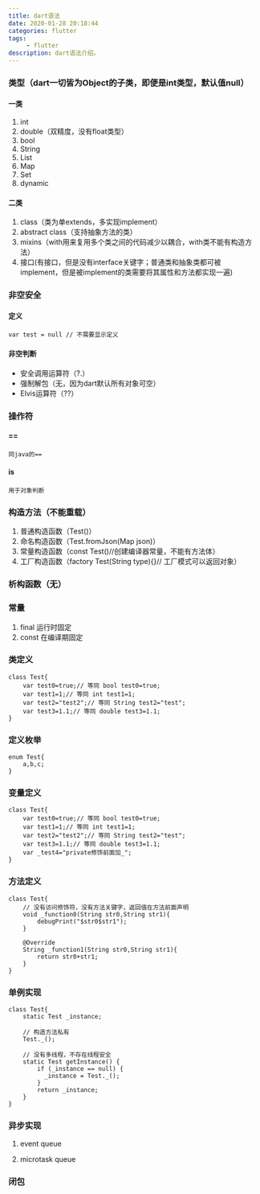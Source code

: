 ```yaml
---
title: dart语法
date: 2020-01-28 20:18:44
categories: flutter
tags:
     - flutter
description: dart语法介绍。
---
```


### 类型（dart一切皆为Object的子类，即便是int类型，默认值null）
#### 一类
1. int
2. double（双精度，没有float类型）
3. bool
4. String
5. List
6. Map
7. Set
8. dynamic

#### 二类
1. class（类为单extends，多实现implement）
2. abstract class（支持抽象方法的类）
3. mixins（with用来复用多个类之间的代码减少以耦合，with类不能有构造方法）
4. 接口(有接口，但是没有interface关键字；普通类和抽象类都可被implement，但是被implement的类需要将其属性和方法都实现一遍)

### 非空安全
#### 定义
```
var test = null // 不需要显示定义
```

#### 非空判断
 - 安全调用运算符（?.）
 - 强制解包（无，因为dart默认所有对象可空）
 - Elvis运算符（??）

### 操作符
#### ==
```
同java的==
```

#### is
```
用于对象判断
```

### 构造方法（不能重载）
1. 普通构造函数（Test()）
2. 命名构造函数（Test.fromJson(Map json)）
3. 常量构造函数（const Test()//创建编译器常量，不能有方法体）
4. 工厂构造函数（factory Test(String type){}// 工厂模式可以返回对象）

### 析构函数（无）

### 常量
1. final 运行时固定
2. const 在编译期固定

### 类定义
```
class Test{
    var test0=true;// 等同 bool test0=true;
    var test1=1;// 等同 int test1=1;
    var test2="test2";// 等同 String test2="test";
    var test3=1.1;// 等同 double test3=1.1;
}

```

### 定义枚举
```
enum Test{
    a,b,c;
}
```

### 变量定义
```
class Test{
    var test0=true;// 等同 bool test0=true;
    var test1=1;// 等同 int test1=1;
    var test2="test2";// 等同 String test2="test";
    var test3=1.1;// 等同 double test3=1.1;
    var _test4="private修饰前面加_";
}
```

### 方法定义
```
class Test{
    // 没有访问修饰符，没有方法关键字，返回值在方法前面声明
    void _function0(String str0,String str1){
        debugPrint("$str0$str1");
    }
    
    @Override
    String _function1(String str0,String str1){
        return str0+str1;
    }
}
```

### 单例实现
```
class Test{
    static Test _instance;
    
    // 构造方法私有
    Test._();

    // 没有多线程，不存在线程安全
    static Test getInstance() {
        if (_instance == null) {
          _instance = Test._();
        }
        return _instance;
    }
}
```

### 异步实现
1. event queue

2. microtask queue

### 闭包




